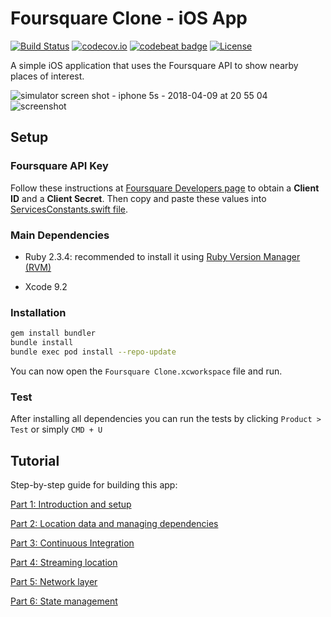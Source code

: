 # Foursquare Clone - iOS App

[![Build Status](https://travis-ci.org/fabiothiroki/foursquare-clone-ios.svg?branch=master)](https://travis-ci.org/fabiothiroki/foursquare-clone-ios)
[![codecov.io](https://img.shields.io/codecov/c/github/fabiothiroki/foursquare-clone-ios.svg)](https://codecov.io/gh/fabiothiroki/foursquare-clone-ios)
[![codebeat badge](https://codebeat.co/badges/87d1b8fd-5cf9-433b-b486-62d80a0863e9)](https://codebeat.co/projects/github-com-fabiothiroki-foursquare-clone-ios-master)
[![License](https://img.shields.io/badge/license-MIT-blue.svg?style=flat)](https://github.com/fabiothiroki/foursquare-clone-ios/blob/master/LICENSE)

A simple iOS application that uses the Foursquare API to show nearby places of interest.

![simulator screen shot - iphone 5s - 2018-04-09 at 20 55 04](https://user-images.githubusercontent.com/670057/38528933-50023a4c-3c38-11e8-9c4c-3ec7032a2320.png) ![screenshot](https://user-images.githubusercontent.com/670057/38529443-25429808-3c3b-11e8-9451-d622ff523489.gif)


## Setup

### Foursquare API Key

Follow these instructions at [Foursquare Developers page](https://developer.foursquare.com/docs/api/getting-started) to obtain a **Client ID** and a **Client Secret**.
Then copy and paste these values into [ServicesConstants.swift file](https://github.com/fabiothiroki/foursquare-clone-ios/blob/master/Foursquare%20Clone/Services/ServicesConstants.swift).

### Main Dependencies

* Ruby 2.3.4: recommended to install it using [Ruby Version Manager (RVM)](https://rvm.io/)

* Xcode 9.2

### Installation

```sh
gem install bundler
bundle install
bundle exec pod install --repo-update
```

You can now open the `Foursquare Clone.xcworkspace` file and run.

### Test

After installing all dependencies you can run the tests by clicking `Product > Test` or simply `CMD + U`

## Tutorial

Step-by-step guide for building this app:

[Part 1: Introduction and setup](https://medium.com/ios-os-x-development/build-a-foursquare-clone-ios-app-part-1-introduction-and-setup-1c38bda44ba4)

[Part 2: Location data and managing dependencies](https://medium.com/ios-os-x-development/build-a-foursquare-clone-ios-app-part-2-location-data-and-managing-dependencies-5fcf76c3b21d)

[Part 3: Continuous Integration](https://medium.com/ios-os-x-development/build-a-foursquare-clone-ios-app-part-3-continuous-integration-fefb508adba)

[Part 4: Streaming location](https://medium.com/ios-os-x-development/build-a-foursquare-clone-ios-app-part-4-streaming-location-64966289a8b2)

[Part 5: Network layer](https://medium.com/ios-os-x-development/build-a-foursquare-clone-ios-app-part-5-network-layer-80d46420298)

[Part 6: State management](https://medium.com/ios-os-x-development/build-a-foursquare-clone-ios-app-part-6-state-management-e9d6b32fc4)
